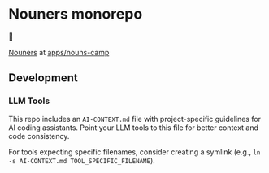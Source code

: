# Nouners monorepo

👋

[Nouners](https://nouners.com/) at [apps/nouns-camp](https://github.com/obvious-inc/frontend-monorepo/tree/main/apps/nouns-camp)

## Development

### LLM Tools

This repo includes an `AI-CONTEXT.md` file with project-specific guidelines for AI coding assistants. Point your LLM tools to this file for better context and code consistency.

For tools expecting specific filenames, consider creating a symlink (e.g., `ln -s AI-CONTEXT.md TOOL_SPECIFIC_FILENAME`).

